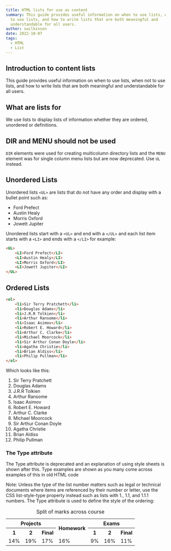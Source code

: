 ```yaml
---
title: HTML lists for use as content
summary: This guide provides useful information on when to use lists, when not
  to use lists, and how to write lists that are both meaningful and
  understandable for all users.
author: swilkinson
date: 2022-10-07
tags:
  - HTML
  - List
---
```

## Introduction to content lists

This guide provides useful information on when to use lists, when not to use lists, and how to write lists that are both meaningful and understandable for all users.

## What are lists for

We use lists to display lists of information whether they are ordered, unordered or definitions. 

## DIR and MENU should not be used

`DIR` elements were used for creating multicolumn directory lists and the `MENU` element was for single column menu lists but are now deprecated. Use `UL` instead.

## Unordered Lists

Unordered lists `<UL>` are lists that do not have any order and display with a bullet point such as:

* Ford Prefect
* Austin Healy
* Morris Oxford
* Jowett Jupiter

Unordered lists start with a `<UL>` and end with a `</UL>` and each list item starts with a `<LI>` and ends with a `</LI>` for example:

```html
<UL>
	<LI>Ford Prefect</LI>
    <LI>Austin Healy</LI>
    <LI>Morris Oxford</LI>
    <LI>Jowett Jupiter</LI>
</UL>
```

## Ordered Lists

```html
<ol>
    <li>Sir Terry Pratchett</li>
    <li>Douglas Adams</li>
    <li>J.R.R Tolkien</li>
    <li>Arthur Ransome</li>
    <li>Isaac Asimov</li>
    <li>Robert E. Howard</li>
    <li>Arthur C. Clarke</li>
    <li>Michael Moorcock</li>
    <li>Sir Arthur Conan Doyle</li>
    <li>Agatha Christie</li>
    <li>Brian Aldiss</li>
    <li>Philip Pullman</li>  
</ol>
```

Which looks like this:

<ol>
    <li>Sir Terry Pratchett</li>
    <li>Douglas Adams</li>
    <li>J.R.R Tolkien</li>
    <li>Arthur Ransome</li>
    <li>Isaac Asimov</li>
    <li>Robert E. Howard</li>
    <li>Arthur C. Clarke</li>
    <li>Michael Moorcock</li>
    <li>Sir Arthur Conan Doyle</li>
    <li>Agatha Christie</li>
    <li>Brian Aldiss</li>
    <li>Philip Pullman</li>  
</ol>



### The Type attribute

The Type attribute is deprecated and an explanation of using style sheets is shown after this. Type examples are shown as you many come across examples of this in old HTML code

Note: Unless the type of the list number matters such as legal or technical documents where items are referenced by their number or letter, use the CSS list-style-type property instead such as lists with 1., 1.1, and 1.1.1 numbers.
The Type attribute is used to define the style of the ordering:

<table>
	<caption>Split of marks across course</caption>
	<tr>		
		<th colspan="3" id="p">Projects</th>
		<th rowspan="2" id="h">Homework</th>
		<th colspan="3" id="e">Exams</th>
   	</tr>
   	<tr>
		<th id="e1" headers="e">1</th>
		<th id="e2" headers="e">2</th>
		<th id="ef" headers="e">Final</th>
		<th id="p1" headers="p">1</th>
		<th id="p2" headers="p">2</th>
		<th id="pf" headers="p">Final</th>
   	</tr>
   	<tr>		
		<td headers="e e1">14%</td>
		<td headers="e e2">19%</td>
		<td headers="e ef">17%</td>
		<td headers="h">16%</td>
		<td headers="p p1">9%</td>
		<td headers="p p2">16%</td>
		<td headers="p pf">11%</td>
   	</tr>
</table>